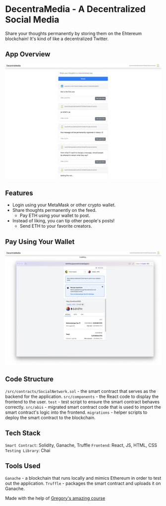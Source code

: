 # DecentraMedia - A Decentralized Social Media

Share your thoughts permanently by storing them on the Ehtereum blockchain!
It's kind of like a decentralized Twitter.

## App Overview
![Screenshot of DecentraMedia](https://github.com/Tej-Sharma/decentra-media/blob/master/screenshots/ss1.png?raw=true)

## Features

- Login using your MetaMask or other crypto wallet.
- Share thoughts permanently on the feed. 
  - Pay ETH using your wallet to post.
- Instead of liking, you can tip other people's posts! 
  - Send ETH to your favorite creators.

## Pay Using Your Wallet
![Using MetaMask](https://github.com/Tej-Sharma/decentra-media/blob/master/screenshots/ss2.png?raw=true)


## Code Structure

`/src/contracts/SocialNetwork.sol` - the smart contract that serves as the backend for the application.
`src/components` - the React code to display the frontend to the user.
`test` - test script to ensure the smart contract behaves correctly.
`src/abis` - migrated smart contract code that is used to import the smart contract's logic into the frontend.
`migrations` - helper scripts to deploy the smart contract to the blockchain.

## Tech Stack

`Smart Contract`: Solidity, Ganache, Truffle
`Frontend`: React, JS, HTML, CSS
`Testing Library`: Chai

## Tools Used

`Ganache` - a blockchain that runs locally and mimics Ethereum in order to test out the application.
`Truffle` - packages the smart contract and uploads it on Ganache.

Made with the help of [Gregory's amazing course](https://www.dappuniversity.com/articles/blockchain-tutorial#part4)
